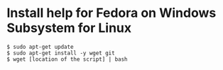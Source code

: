 Install help for Fedora on Windows Subsystem for Linux
======================================================

```
$ sudo apt-get update
$ sudo apt-get install -y wget git
$ wget [location of the script] | bash
```


